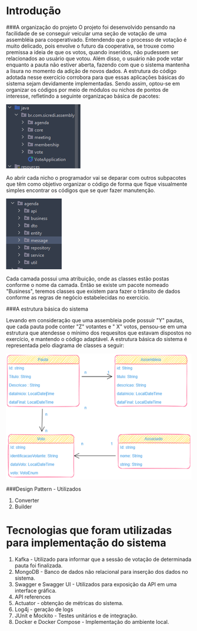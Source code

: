 # Introdução 
###A organização do projeto
O projeto foi desenvolvido pensando na facilidade de se conseguir veicular uma seção de votação de uma assembléia para cooperativado. Entendendo que o processo de votação é muito delicado, pois envolve o futuro da cooperativa,
se trouxe como premissa a ideia de que os votos, quando inseridos, não pudessem ser relacionados ao usuário que votou. Além disso, o usuário não pode votar enquanto a pauta não estiver aberta, fazendo com que o sistema mantenha 
a lisura no momento da adição de novos dados. A estrutura do código adotada nesse exercício corrobora para que essas aplicações básicas do sistema sejam devidamente implementadas. 
Sendo assim, optou-se em organizar os códigos por meio de módulos ou nichos de pontos de interesse, refletindo a seguinte organizaçao básica de pacotes:

![img.png](img.png)

Ao abrir cada nicho o programador vai se deparar com outros subpacotes que têm como objetivo organizar o código de forma que fique visualmente simples encontrar os códigos que se quer fazer manutenção. 

![img_4.png](img_4.png)

Cada camada possui uma atribuição, onde as classes estão postas conforme o nome da camada. Então se existe um pacote nomeado "Business", teremos classes que existem para fazer o trânsito de dados conforme as regras de negócio estabelecidas no exercício.  

###A estrutura básica do sistema

Levando em consideração que uma assembleia pode possuir "Y" pautas, que cada pauta pode conter "Z" votantes e " X" votos, pensou-se em uma estrutura que atendesse o mínimo dos requesitos que estavam dispostos no exercício, e mantendo o código adaptável. A estrutura básica do sistema é representada pelo diagrama de classes a seguir: 

![img_2.png](img_2.png)

###Design Pattern - Utilizados
1. Converter
2. Builder


# Tecnologias que foram utilizadas para implementação do sistema
1.	Kafka - Utilizado para informar que a sessão de votação de determinada pauta foi finalizada. 
2.	MongoDB - Banco de dados não relacional para inserção dos dados no sistema.  
3.	Swagger e Swagger UI - Utilizados para exposição da API em uma interface gráfica. 
4.	API references
5.  Actuator - obtenção de métricas do sistema. 
6.  Log4j - geração de logs 
7.  JUnit e Mockito - Testes unitários e de integração.
8.  Docker e Docker Compose - Implementação do ambiente local. 

